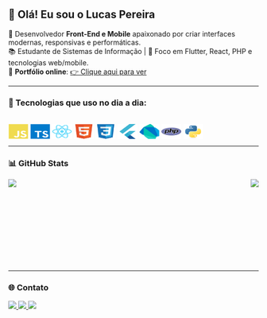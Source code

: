 ## 👋 Olá! Eu sou o Lucas Pereira

🎯 Desenvolvedor **Front-End e Mobile** apaixonado por criar interfaces modernas, responsivas e performáticas.  
📚 Estudante de Sistemas de Informação | 💼 Foco em Flutter, React, PHP e tecnologias web/mobile.  
🔗 **Portfólio online**: [👉 Clique aqui para ver](https://portifolio-snowy-one-51.vercel.app)

---

### 🧰 Tecnologias que uso no dia a dia:

<div style="display: inline_block"><br>
  <img align="center" alt="Lucas-Js" height="30" width="40" src="https://raw.githubusercontent.com/devicons/devicon/master/icons/javascript/javascript-plain.svg">
  <img align="center" alt="Lucas-Ts" height="30" width="40" src="https://raw.githubusercontent.com/devicons/devicon/master/icons/typescript/typescript-plain.svg">
  <img align="center" alt="Lucas-React" height="30" width="40" src="https://raw.githubusercontent.com/devicons/devicon/master/icons/react/react-original.svg">
  <img align="center" alt="Lucas-HTML" height="30" width="40" src="https://raw.githubusercontent.com/devicons/devicon/master/icons/html5/html5-original.svg">
  <img align="center" alt="Lucas-CSS" height="30" width="40" src="https://raw.githubusercontent.com/devicons/devicon/master/icons/css3/css3-original.svg">
  <img align="center" alt="Lucas-Flutter" height="30" width="40" src="https://raw.githubusercontent.com/devicons/devicon/master/icons/flutter/flutter-original.svg">
  <img align="center" alt="Lucas-Dart" height="30" width="40" src="https://raw.githubusercontent.com/devicons/devicon/master/icons/dart/dart-original.svg">
  <img align="center" alt="Lucas-PHP" height="30" width="40" src="https://raw.githubusercontent.com/devicons/devicon/master/icons/php/php-original.svg">
  <img align="center" alt="Lucas-Python" height="30" width="40" src="https://raw.githubusercontent.com/devicons/devicon/master/icons/python/python-original.svg">
</div>

---

### 📊 GitHub Stats

<div style="display: flex; flex-direction: row; justify-content: space-between;">
  <img height="170em" src="https://github-readme-stats.vercel.app/api?username=lukkspereiraa&show_icons=true&theme=dracula" />
  <img height="170em" src="https://github-readme-stats.vercel.app/api/top-langs/?username=lukkspereiraa&layout=compact&theme=dracula&cache_seconds=1"/>
</div>

---

### 🌐 Contato

<div>
  <a href="https://instagram.com/lukks_pereiraa" target="_blank">
    <img src="https://img.shields.io/badge/-Instagram-%23E4405F?style=for-the-badge&logo=instagram&logoColor=white">
  </a>
  <a href="mailto:lukkspereiraa@gmail.com" target="_blank">
    <img src="https://img.shields.io/badge/-Gmail-%23333?style=for-the-badge&logo=gmail&logoColor=white">
  </a>
  <a href="https://www.linkedin.com/in/lucas-pereira-0b035b241/" target="_blank">
    <img src="https://img.shields.io/badge/-LinkedIn-%230077B5?style=for-the-badge&logo=linkedin&logoColor=white">
  </a>  
</div>
